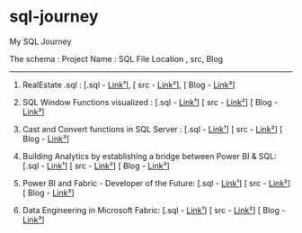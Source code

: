 # sql-journey
My SQL Journey

The schema : Project Name : SQL File Location , src, Blog
<!-- 
[.sql - [Link¹]()]
[ src - [Link²]()]
[ Blog - [Link³]()]
 -->
---

 1. RealEstate  .sql : 
 [.sql - [Link¹](sql/RealEstate_Db_Desi_SQLQuery.sql)], 
 [ src - [Link²](src/1ERDdbrealestate.png)], 
 [ Blog - [Link³](https://dheerajy1.hashnode.dev/database-design-project-for-real-estate)]
 
 2. SQL Window Functions visualized : 
 [.sql - [Link¹](sql/windowfun.sql)]
[ src - [Link²](dheerajy1/sql-journey/src/2sqlWindowfunctions.png)]
[ Blog - [Link³](https://dheerajy1.hashnode.dev/sql-window-functions-visualized)]

3. Cast and Convert functions in SQL Server :
[.sql - [Link¹](sql/castandconvert.sql)]
[ src - [Link²](src/castnconvert.md)]
[ Blog - [Link³]()]

4. Building Analytics by establishing a bridge between Power BI & SQL:
[.sql - [Link¹](sql/chocolatesdbsqlfile.sql)]
[ src - [Link²](src/bridgePowerBI&SQL.md)]
[ Blog - [Link³](https://dheerajy1.hashnode.dev/building-analytics-by-establishing-a-bridge-between-power-bi-sql)] 

5. Power BI and Fabric - Developer of the Future:
[.sql - [Link¹]()]
[ src - [Link²](src/PowerBI&FabricDeveloper.md)]
[ Blog - [Link³](https://dheerajy1.hashnode.dev/power-bi-and-fabric-developer-of-the-future)]

6. Data Engineering in Microsoft Fabric:
[.sql - [Link¹]()]
[ src - [Link²](src/DataEngineeringinMSfabric.md)]
[ Blog - [Link³]()]